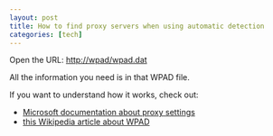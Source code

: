 ```yaml
---
layout: post
title: How to find proxy servers when using automatic detection
categories: [tech]
---
```

Open the URL: <a href="http://wpad/wpad.dat" target="_blank">http://wpad/wpad.dat</a>

All the information you need is in that WPAD file.

If you want to understand how it works, check out:
* <a href="https://technet.microsoft.com/en-us/library/cc985352.aspx" target="_blank">Microsoft documentation about proxy settings</a>
* <a href="https://en.wikipedia.org/wiki/Web_Proxy_Autodiscovery_Protocol" target="_blank">this Wikipedia article about WPAD</a>
